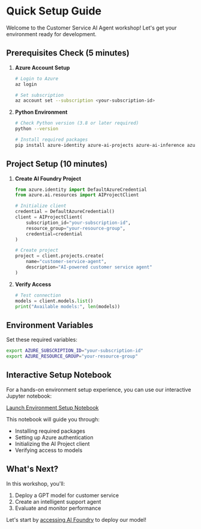 # Quick Setup Guide

Welcome to the Customer Service AI Agent workshop! Let's get your environment ready for development.

## Prerequisites Check (5 minutes)

1. **Azure Account Setup**
   ```bash
   # Login to Azure
   az login
   
   # Set subscription
   az account set --subscription <your-subscription-id>
   ```

2. **Python Environment**
   ```bash
   # Check Python version (3.8 or later required)
   python --version
   
   # Install required packages
   pip install azure-identity azure-ai-projects azure-ai-inference azure-ai-evaluation azure-ai-contentsafety azure-monitor-opentelemetry
   ```

## Project Setup (10 minutes)

1. **Create AI Foundry Project**
   ```python
   from azure.identity import DefaultAzureCredential
   from azure.ai.resources import AIProjectClient
   
   # Initialize client
   credential = DefaultAzureCredential()
   client = AIProjectClient(
       subscription_id="your-subscription-id",
       resource_group="your-resource-group",
       credential=credential
   )
   
   # Create project
   project = client.projects.create(
       name="customer-service-agent",
       description="AI-powered customer service agent"
   )
   ```

2. **Verify Access**
   ```python
   # Test connection
   models = client.models.list()
   print("Available models:", len(models))
   ```

## Environment Variables

Set these required variables:
```bash
export AZURE_SUBSCRIPTION_ID="your-subscription-id"
export AZURE_RESOURCE_GROUP="your-resource-group"
```

## Interactive Setup Notebook

For a hands-on environment setup experience, you can use our interactive Jupyter notebook:

[Launch Environment Setup Notebook](../building_agent/project_setup/project_setup.ipynb)

This notebook will guide you through:
- Installing required packages
- Setting up Azure authentication
- Initializing the AI Project client
- Verifying access to models

## What's Next?

In this workshop, you'll:
1. Deploy a GPT model for customer service
2. Create an intelligent support agent
3. Evaluate and monitor performance

Let's start by [accessing AI Foundry](ai-foundry.md) to deploy our model!
